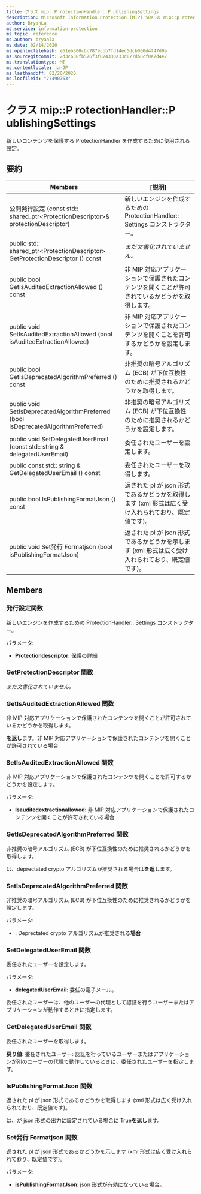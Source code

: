 ```yaml
---
title: クラス mip::P rotectionHandler::P ublishingSettings
description: Microsoft Information Protection (MIP) SDK の mip::p rotectionhandler クラスについて説明します。
author: BryanLa
ms.service: information-protection
ms.topic: reference
ms.author: bryanla
ms.date: 02/14/2020
ms.openlocfilehash: e61eb300cbc787ecbb7fd14ec5dcb060d4f47d0a
ms.sourcegitcommit: 2d3c638fb576f3f074330a33d077db0cf0e7d4e7
ms.translationtype: MT
ms.contentlocale: ja-JP
ms.lasthandoff: 02/20/2020
ms.locfileid: "77490763"
---
```

# <a name="class-mipprotectionhandlerpublishingsettings"></a>クラス mip::P rotectionHandler::P ublishingSettings 
新しいコンテンツを保護する ProtectionHandler を作成するために使用される設定。
  
## <a name="summary"></a>要約
 Members                        | [説明]                                
--------------------------------|---------------------------------------------
公開発行設定 (const std:: shared_ptr\<ProtectionDescriptor\>& protectionDescriptor)  |  新しいエンジンを作成するための ProtectionHandler:: Settings コンストラクター。
public std:: shared_ptr\<ProtectionDescriptor\> GetProtectionDescriptor () const  | _まだ文書化されていません。_
public bool GetIsAuditedExtractionAllowed () const  |  非 MIP 対応アプリケーションで保護されたコンテンツを開くことが許可されているかどうかを取得します。
public void SetIsAuditedExtractionAllowed (bool isAuditedExtractionAllowed)  |  非 MIP 対応アプリケーションで保護されたコンテンツを開くことを許可するかどうかを設定します。
public bool GetIsDeprecatedAlgorithmPreferred () const  |  非推奨の暗号アルゴリズム (ECB) が下位互換性のために推奨されるかどうかを取得します。
public void SetIsDeprecatedAlgorithmPreferred (bool isDeprecatedAlgorithmPreferred)  |  非推奨の暗号アルゴリズム (ECB) が下位互換性のために推奨されるかどうかを設定します。
public void SetDelegatedUserEmail (const std:: string & delegatedUserEmail)  |  委任されたユーザーを設定します。
public const std:: string & GetDelegatedUserEmail () const  |  委任されたユーザーを取得します。
public bool IsPublishingFormatJson () const  |  返された pl が json 形式であるかどうかを取得します (xml 形式は広く受け入れられており、既定値です)。
public void Set発行 Formatjson (bool isPublishingFormatJson)  |  返された pl が json 形式であるかどうかを示します (xml 形式は広く受け入れられており、既定値です)。
  
## <a name="members"></a>Members
  
### <a name="publishingsettings-function"></a>発行設定関数
新しいエンジンを作成するための ProtectionHandler:: Settings コンストラクター。

パラメータ:  
* **Protectiondescriptor**: 保護の詳細


  
### <a name="getprotectiondescriptor-function"></a>GetProtectionDescriptor 関数
_まだ文書化されていません。_

  
### <a name="getisauditedextractionallowed-function"></a>GetIsAuditedExtractionAllowed 関数
非 MIP 対応アプリケーションで保護されたコンテンツを開くことが許可されているかどうかを取得します。

  
**を返し**ます。非 MIP 対応アプリケーションで保護されたコンテンツを開くことが許可されている場合
  
### <a name="setisauditedextractionallowed-function"></a>SetIsAuditedExtractionAllowed 関数
非 MIP 対応アプリケーションで保護されたコンテンツを開くことを許可するかどうかを設定します。

パラメータ:  
* **Isauditedextractionallowed**: 非 MIP 対応アプリケーションで保護されたコンテンツを開くことが許可されている場合


  
### <a name="getisdeprecatedalgorithmpreferred-function"></a>GetIsDeprecatedAlgorithmPreferred 関数
非推奨の暗号アルゴリズム (ECB) が下位互換性のために推奨されるかどうかを取得します。

  
は、deprectated crypto アルゴリズムが推奨される場合は**を返し**ます。
  
### <a name="setisdeprecatedalgorithmpreferred-function"></a>SetIsDeprecatedAlgorithmPreferred 関数
非推奨の暗号アルゴリズム (ECB) が下位互換性のために推奨されるかどうかを設定します。

パラメータ:  
* : Deprectated crypto アルゴリズムが推奨される**場合**


  
### <a name="setdelegateduseremail-function"></a>SetDelegatedUserEmail 関数
委任されたユーザーを設定します。

パラメータ:  
* **delegatedUserEmail**: 委任の電子メール。


委任されたユーザーは、他のユーザーの代理として認証を行うユーザーまたはアプリケーションが動作するときに指定します。
  
### <a name="getdelegateduseremail-function"></a>GetDelegatedUserEmail 関数
委任されたユーザーを取得します。

  
**戻り値**: 委任されたユーザー: 認証を行っているユーザーまたはアプリケーションが別のユーザーの代理で動作しているときに、委任されたユーザーを指定します。
  
### <a name="ispublishingformatjson-function"></a>IsPublishingFormatJson 関数
返された pl が json 形式であるかどうかを取得します (xml 形式は広く受け入れられており、既定値です)。

  
は、が json 形式の出力に設定されている場合に True**を返し**ます。
  
### <a name="setpublishingformatjson-function"></a>Set発行 Formatjson 関数
返された pl が json 形式であるかどうかを示します (xml 形式は広く受け入れられており、既定値です)。

パラメータ:  
* **isPublishingFormatJson**: json 形式が有効になっている場合。

